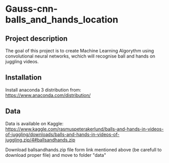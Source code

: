 # Gauss-cnn-balls_and_hands_location
## Project description
The goal of this project is to create Machine Learning Algorythm using convolutional neural networks, wchich will recognise ball and hands on juggling videos. 

## Installation

Install anaconda 3 distribution from:
https://www.anaconda.com/distribution/

## Data
Data is available on Kaggle: https://www.kaggle.com/rasmuspeterakerlund/balls-and-hands-in-videos-of-juggling/downloads/balls-and-hands-in-videos-of-juggling.zip/4#ballsandhands.zip

Download ballsandhands.zip file form link mentioned above (be carefull to download proper file) and move to folder "data"





